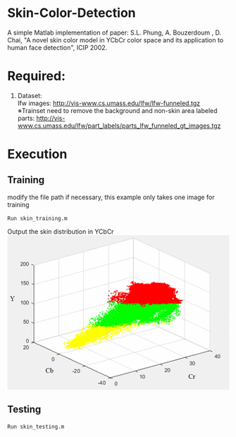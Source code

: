 # Skin-Color-Detection
A simple Matlab implementation of paper: S.L. Phung, A. Bouzerdoum
, D. Chai, "A novel skin color model in YCbCr color space and its application to human face detection", ICIP 2002.

# Required:
1. Dataset: <br>
lfw images: http://vis-www.cs.umass.edu/lfw/lfw-funneled.tgz <br>
※Trainset need to remove the background and non-skin area
labeled parts: http://vis-www.cs.umass.edu/lfw/part_labels/parts_lfw_funneled_gt_images.tgz

# Execution
## Training
modify the file path if necessary, this example only takes one image for training
```
Run skin_training.m
```
Output the skin distribution in YCbCr
<br>
![Skin distribution in YCbCr](Skin_model.png)
<br>

## Testing
```
Run skin_testing.m
```
